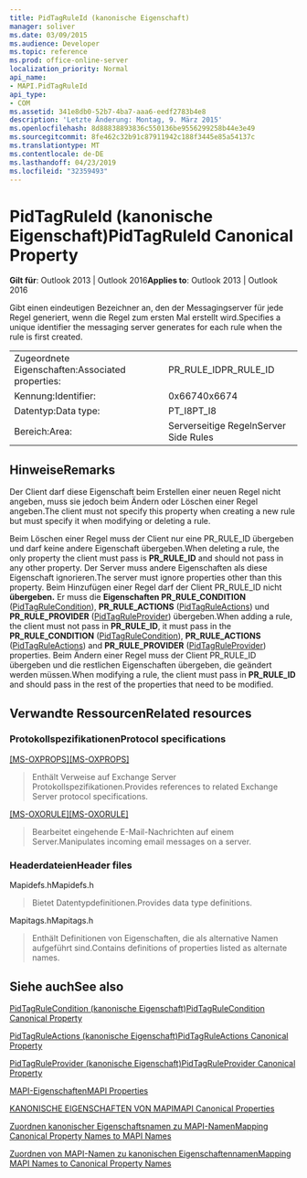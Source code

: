 ```yaml
---
title: PidTagRuleId (kanonische Eigenschaft)
manager: soliver
ms.date: 03/09/2015
ms.audience: Developer
ms.topic: reference
ms.prod: office-online-server
localization_priority: Normal
api_name:
- MAPI.PidTagRuleId
api_type:
- COM
ms.assetid: 341e8db0-52b7-4ba7-aaa6-eedf2783b4e8
description: 'Letzte Änderung: Montag, 9. März 2015'
ms.openlocfilehash: 8d88838893836c550136be9556299258b44e3e49
ms.sourcegitcommit: 8fe462c32b91c87911942c188f3445e85a54137c
ms.translationtype: MT
ms.contentlocale: de-DE
ms.lasthandoff: 04/23/2019
ms.locfileid: "32359493"
---
```

# <a name="pidtagruleid-canonical-property"></a><span data-ttu-id="8f5cd-103">PidTagRuleId (kanonische Eigenschaft)</span><span class="sxs-lookup"><span data-stu-id="8f5cd-103">PidTagRuleId Canonical Property</span></span>

  
  
<span data-ttu-id="8f5cd-104">**Gilt für**: Outlook 2013 | Outlook 2016</span><span class="sxs-lookup"><span data-stu-id="8f5cd-104">**Applies to**: Outlook 2013 | Outlook 2016</span></span> 
  
<span data-ttu-id="8f5cd-105">Gibt einen eindeutigen Bezeichner an, den der Messagingserver für jede Regel generiert, wenn die Regel zum ersten Mal erstellt wird.</span><span class="sxs-lookup"><span data-stu-id="8f5cd-105">Specifies a unique identifier the messaging server generates for each rule when the rule is first created.</span></span> 
  
|||
|:-----|:-----|
|<span data-ttu-id="8f5cd-106">Zugeordnete Eigenschaften:</span><span class="sxs-lookup"><span data-stu-id="8f5cd-106">Associated properties:</span></span>  <br/> |<span data-ttu-id="8f5cd-107">PR_RULE_ID</span><span class="sxs-lookup"><span data-stu-id="8f5cd-107">PR_RULE_ID</span></span>  <br/> |
|<span data-ttu-id="8f5cd-108">Kennung:</span><span class="sxs-lookup"><span data-stu-id="8f5cd-108">Identifier:</span></span>  <br/> |<span data-ttu-id="8f5cd-109">0x6674</span><span class="sxs-lookup"><span data-stu-id="8f5cd-109">0x6674</span></span>  <br/> |
|<span data-ttu-id="8f5cd-110">Datentyp:</span><span class="sxs-lookup"><span data-stu-id="8f5cd-110">Data type:</span></span>  <br/> |<span data-ttu-id="8f5cd-111">PT_I8</span><span class="sxs-lookup"><span data-stu-id="8f5cd-111">PT_I8</span></span>  <br/> |
|<span data-ttu-id="8f5cd-112">Bereich:</span><span class="sxs-lookup"><span data-stu-id="8f5cd-112">Area:</span></span>  <br/> |<span data-ttu-id="8f5cd-113">Serverseitige Regeln</span><span class="sxs-lookup"><span data-stu-id="8f5cd-113">Server Side Rules</span></span>  <br/> |
   
## <a name="remarks"></a><span data-ttu-id="8f5cd-114">Hinweise</span><span class="sxs-lookup"><span data-stu-id="8f5cd-114">Remarks</span></span>

<span data-ttu-id="8f5cd-115">Der Client darf diese Eigenschaft beim Erstellen einer neuen Regel nicht angeben, muss sie jedoch beim Ändern oder Löschen einer Regel angeben.</span><span class="sxs-lookup"><span data-stu-id="8f5cd-115">The client must not specify this property when creating a new rule but must specify it when modifying or deleting a rule.</span></span>
  
<span data-ttu-id="8f5cd-116">Beim Löschen einer Regel muss der Client  nur eine PR_RULE_ID übergeben und darf keine andere Eigenschaft übergeben.</span><span class="sxs-lookup"><span data-stu-id="8f5cd-116">When deleting a rule, the only property the client must pass is **PR_RULE_ID** and should not pass in any other property.</span></span> <span data-ttu-id="8f5cd-117">Der Server muss andere Eigenschaften als diese Eigenschaft ignorieren.</span><span class="sxs-lookup"><span data-stu-id="8f5cd-117">The server must ignore properties other than this property.</span></span> <span data-ttu-id="8f5cd-118">Beim Hinzufügen einer Regel darf der Client PR_RULE_ID nicht **übergeben.** Er muss die **Eigenschaften PR_RULE_CONDITION** ([PidTagRuleCondition](pidtagrulecondition-canonical-property.md)), **PR_RULE_ACTIONS** ([PidTagRuleActions](pidtagruleactions-canonical-property.md)) und **PR_RULE_PROVIDER** ([PidTagRuleProvider](pidtagruleprovider-canonical-property.md)) übergeben.</span><span class="sxs-lookup"><span data-stu-id="8f5cd-118">When adding a rule, the client must not pass in **PR_RULE_ID**, it must pass in the **PR_RULE_CONDITION** ([PidTagRuleCondition](pidtagrulecondition-canonical-property.md)), **PR_RULE_ACTIONS** ([PidTagRuleActions](pidtagruleactions-canonical-property.md)) and **PR_RULE_PROVIDER** ([PidTagRuleProvider](pidtagruleprovider-canonical-property.md)) properties.</span></span> <span data-ttu-id="8f5cd-119">Beim Ändern einer Regel muss  der Client PR_RULE_ID übergeben und die restlichen Eigenschaften übergeben, die geändert werden müssen.</span><span class="sxs-lookup"><span data-stu-id="8f5cd-119">When modifying a rule, the client must pass in **PR_RULE_ID** and should pass in the rest of the properties that need to be modified.</span></span> 
  
## <a name="related-resources"></a><span data-ttu-id="8f5cd-120">Verwandte Ressourcen</span><span class="sxs-lookup"><span data-stu-id="8f5cd-120">Related resources</span></span>

### <a name="protocol-specifications"></a><span data-ttu-id="8f5cd-121">Protokollspezifikationen</span><span class="sxs-lookup"><span data-stu-id="8f5cd-121">Protocol specifications</span></span>

<span data-ttu-id="8f5cd-122">[[MS-OXPROPS]](https://msdn.microsoft.com/library/f6ab1613-aefe-447d-a49c-18217230b148%28Office.15%29.aspx)</span><span class="sxs-lookup"><span data-stu-id="8f5cd-122">[[MS-OXPROPS]](https://msdn.microsoft.com/library/f6ab1613-aefe-447d-a49c-18217230b148%28Office.15%29.aspx)</span></span>
  
> <span data-ttu-id="8f5cd-123">Enthält Verweise auf Exchange Server Protokollspezifikationen.</span><span class="sxs-lookup"><span data-stu-id="8f5cd-123">Provides references to related Exchange Server protocol specifications.</span></span>
    
<span data-ttu-id="8f5cd-124">[[MS-OXORULE]](https://msdn.microsoft.com/library/70ac9436-501e-43e2-9163-20d2b546b886%28Office.15%29.aspx)</span><span class="sxs-lookup"><span data-stu-id="8f5cd-124">[[MS-OXORULE]](https://msdn.microsoft.com/library/70ac9436-501e-43e2-9163-20d2b546b886%28Office.15%29.aspx)</span></span>
  
> <span data-ttu-id="8f5cd-125">Bearbeitet eingehende E-Mail-Nachrichten auf einem Server.</span><span class="sxs-lookup"><span data-stu-id="8f5cd-125">Manipulates incoming email messages on a server.</span></span>
    
### <a name="header-files"></a><span data-ttu-id="8f5cd-126">Headerdateien</span><span class="sxs-lookup"><span data-stu-id="8f5cd-126">Header files</span></span>

<span data-ttu-id="8f5cd-127">Mapidefs.h</span><span class="sxs-lookup"><span data-stu-id="8f5cd-127">Mapidefs.h</span></span>
  
> <span data-ttu-id="8f5cd-128">Bietet Datentypdefinitionen.</span><span class="sxs-lookup"><span data-stu-id="8f5cd-128">Provides data type definitions.</span></span>
    
<span data-ttu-id="8f5cd-129">Mapitags.h</span><span class="sxs-lookup"><span data-stu-id="8f5cd-129">Mapitags.h</span></span>
  
> <span data-ttu-id="8f5cd-130">Enthält Definitionen von Eigenschaften, die als alternative Namen aufgeführt sind.</span><span class="sxs-lookup"><span data-stu-id="8f5cd-130">Contains definitions of properties listed as alternate names.</span></span>
    
## <a name="see-also"></a><span data-ttu-id="8f5cd-131">Siehe auch</span><span class="sxs-lookup"><span data-stu-id="8f5cd-131">See also</span></span>



[<span data-ttu-id="8f5cd-132">PidTagRuleCondition (kanonische Eigenschaft)</span><span class="sxs-lookup"><span data-stu-id="8f5cd-132">PidTagRuleCondition Canonical Property</span></span>](pidtagrulecondition-canonical-property.md)
  
[<span data-ttu-id="8f5cd-133">PidTagRuleActions (kanonische Eigenschaft)</span><span class="sxs-lookup"><span data-stu-id="8f5cd-133">PidTagRuleActions Canonical Property</span></span>](pidtagruleactions-canonical-property.md)
  
[<span data-ttu-id="8f5cd-134">PidTagRuleProvider (kanonische Eigenschaft)</span><span class="sxs-lookup"><span data-stu-id="8f5cd-134">PidTagRuleProvider Canonical Property</span></span>](pidtagruleprovider-canonical-property.md)


[<span data-ttu-id="8f5cd-135">MAPI-Eigenschaften</span><span class="sxs-lookup"><span data-stu-id="8f5cd-135">MAPI Properties</span></span>](mapi-properties.md)
  
[<span data-ttu-id="8f5cd-136">KANONISCHE EIGENSCHAFTEN VON MAPI</span><span class="sxs-lookup"><span data-stu-id="8f5cd-136">MAPI Canonical Properties</span></span>](mapi-canonical-properties.md)
  
[<span data-ttu-id="8f5cd-137">Zuordnen kanonischer Eigenschaftsnamen zu MAPI-Namen</span><span class="sxs-lookup"><span data-stu-id="8f5cd-137">Mapping Canonical Property Names to MAPI Names</span></span>](mapping-canonical-property-names-to-mapi-names.md)
  
[<span data-ttu-id="8f5cd-138">Zuordnen von MAPI-Namen zu kanonischen Eigenschaftennamen</span><span class="sxs-lookup"><span data-stu-id="8f5cd-138">Mapping MAPI Names to Canonical Property Names</span></span>](mapping-mapi-names-to-canonical-property-names.md)

